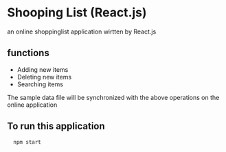 # Shooping List (React.js)

an online shoppinglist application wirtten by React.js

## functions
- Adding new items
- Deleting new items
- Searching items

The sample data file will be synchronized with the above operations on the online application

## To run this application 

```bash
  npm start
```
